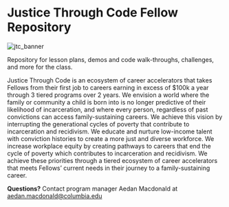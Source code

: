 # Justice Through Code Fellow Repository

![jtc_banner](https://user-images.githubusercontent.com/7483633/131503466-5944f383-11c7-4444-83eb-fb8bf10a3c78.jpeg)


Repository for lesson plans, demos and code walk-throughs, challenges, and more for the class.

Justice Through Code is an ecosystem of career accelerators that takes Fellows from their first job to careers earning in excess of $100k a year through 3 tiered programs over 2 years.   We envision a world where the family or community a child is born into is no longer predictive of their likelihood of incarceration, and where every person, regardless of past convictions can access family-sustaining careers.   We achieve this vision by interrupting the generational cycles of poverty that contribute to incarceration and recidivism. We educate and nurture low-income talent with conviction histories to create a more just and diverse workforce. We increase workplace equity by creating pathways to careers that end the cycle of poverty which contributes to incarceration and recidivism.  We achieve these priorities through a tiered ecosystem of career accelerators that meets Fellows’ current needs in their journey to a family-sustaining career.

**Questions?** Contact program manager Aedan Macdonald at aedan.macdonald@columbia.edu

